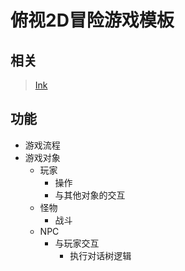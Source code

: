 # 俯视2D冒险游戏模板

## 相关

> [Ink](https://github.com/inkle/ink)

## 功能

* 游戏流程
* 游戏对象
	* 玩家
		* 操作
		* 与其他对象的交互
	* 怪物
		* 战斗
	* NPC
		* 与玩家交互
			* 执行对话树逻辑